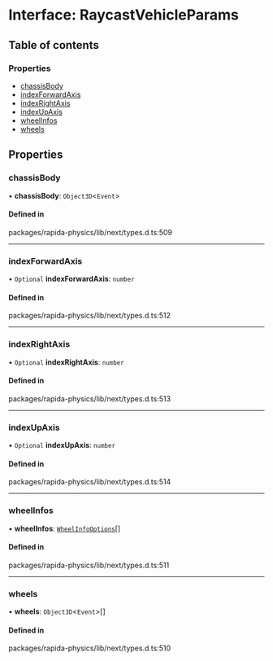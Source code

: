 # Interface: RaycastVehicleParams

## Table of contents

### Properties

- [chassisBody](RaycastVehicleParams.md#chassisbody)
- [indexForwardAxis](RaycastVehicleParams.md#indexforwardaxis)
- [indexRightAxis](RaycastVehicleParams.md#indexrightaxis)
- [indexUpAxis](RaycastVehicleParams.md#indexupaxis)
- [wheelInfos](RaycastVehicleParams.md#wheelinfos)
- [wheels](RaycastVehicleParams.md#wheels)

## Properties

### chassisBody

• **chassisBody**: `Object3D`<`Event`\>

#### Defined in

packages/rapida-physics/lib/next/types.d.ts:509

___

### indexForwardAxis

• `Optional` **indexForwardAxis**: `number`

#### Defined in

packages/rapida-physics/lib/next/types.d.ts:512

___

### indexRightAxis

• `Optional` **indexRightAxis**: `number`

#### Defined in

packages/rapida-physics/lib/next/types.d.ts:513

___

### indexUpAxis

• `Optional` **indexUpAxis**: `number`

#### Defined in

packages/rapida-physics/lib/next/types.d.ts:514

___

### wheelInfos

• **wheelInfos**: [`WheelInfoOptions`](WheelInfoOptions.md)[]

#### Defined in

packages/rapida-physics/lib/next/types.d.ts:511

___

### wheels

• **wheels**: `Object3D`<`Event`\>[]

#### Defined in

packages/rapida-physics/lib/next/types.d.ts:510
